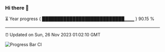 ### Hi there 👋

⏳ Year progress { ███████████████████████████▁▁▁ } 90.15 %

---

⏰ Updated on Sun, 26 Nov 2023 01:02:10 GMT

![Progress Bar CI](https://github.com/JuvenileQ/Progress-Bar-CI/workflows/main/badge.svg)
